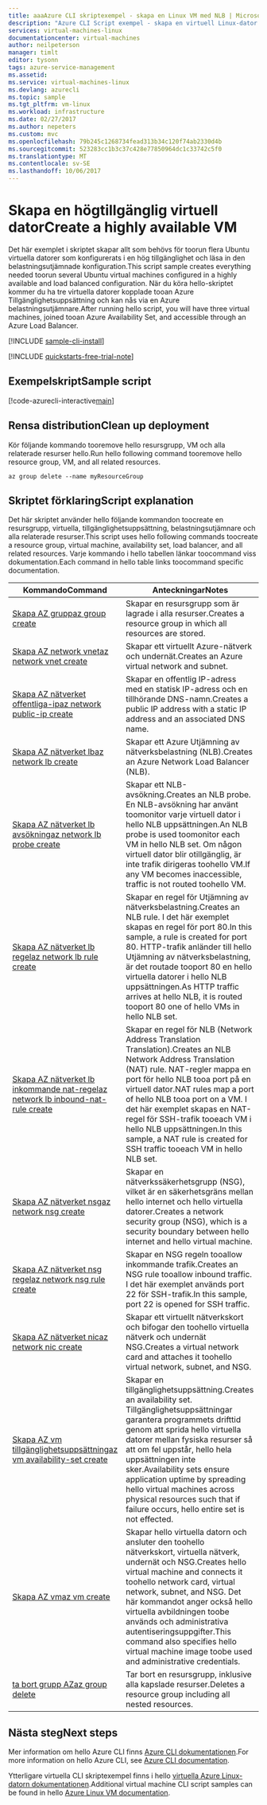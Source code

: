 ```yaml
---
title: aaaAzure CLI skriptexempel - skapa en Linux VM med NLB | Microsoft Docs
description: "Azure CLI Script exempel - skapa en virtuell Linux-dator med Utjämning av nätverksbelastning"
services: virtual-machines-linux
documentationcenter: virtual-machines
author: neilpeterson
manager: timlt
editor: tysonn
tags: azure-service-management
ms.assetid: 
ms.service: virtual-machines-linux
ms.devlang: azurecli
ms.topic: sample
ms.tgt_pltfrm: vm-linux
ms.workload: infrastructure
ms.date: 02/27/2017
ms.author: nepeters
ms.custom: mvc
ms.openlocfilehash: 79b245c1268734fead313b34c120f74ab2330d4b
ms.sourcegitcommit: 523283cc1b3c37c428e77850964dc1c33742c5f0
ms.translationtype: MT
ms.contentlocale: sv-SE
ms.lasthandoff: 10/06/2017
---
```

# <a name="create-a-highly-available-vm"></a><span data-ttu-id="28ca2-103">Skapa en högtillgänglig virtuell dator</span><span class="sxs-lookup"><span data-stu-id="28ca2-103">Create a highly available VM</span></span>

<span data-ttu-id="28ca2-104">Det här exemplet i skriptet skapar allt som behövs för toorun flera Ubuntu virtuella datorer som konfigurerats i en hög tillgänglighet och läsa in den belastningsutjämnade konfiguration.</span><span class="sxs-lookup"><span data-stu-id="28ca2-104">This script sample creates everything needed toorun several Ubuntu virtual machines configured in a highly available and load balanced configuration.</span></span> <span data-ttu-id="28ca2-105">När du köra hello-skriptet kommer du ha tre virtuella datorer kopplade tooan Azure Tillgänglighetsuppsättning och kan nås via en Azure belastningsutjämnare.</span><span class="sxs-lookup"><span data-stu-id="28ca2-105">After running hello script, you will have three virtual machines, joined tooan Azure Availability Set, and accessible through an Azure Load Balancer.</span></span> 

[!INCLUDE [sample-cli-install](../../../includes/sample-cli-install.md)]

[!INCLUDE [quickstarts-free-trial-note](../../../includes/quickstarts-free-trial-note.md)]

## <a name="sample-script"></a><span data-ttu-id="28ca2-106">Exempelskript</span><span class="sxs-lookup"><span data-stu-id="28ca2-106">Sample script</span></span>

[!code-azurecli-interactive[main](../../../cli_scripts/virtual-machine/create-vm-nlb/create-vm-nlb.sh "Quick Create VM")]

## <a name="clean-up-deployment"></a><span data-ttu-id="28ca2-107">Rensa distribution</span><span class="sxs-lookup"><span data-stu-id="28ca2-107">Clean up deployment</span></span> 

<span data-ttu-id="28ca2-108">Kör följande kommando tooremove hello resursgrupp, VM och alla relaterade resurser hello.</span><span class="sxs-lookup"><span data-stu-id="28ca2-108">Run hello following command tooremove hello resource group, VM, and all related resources.</span></span>

```azurecli-interactive 
az group delete --name myResourceGroup
```

## <a name="script-explanation"></a><span data-ttu-id="28ca2-109">Skriptet förklaring</span><span class="sxs-lookup"><span data-stu-id="28ca2-109">Script explanation</span></span>

<span data-ttu-id="28ca2-110">Det här skriptet använder hello följande kommandon toocreate en resursgrupp, virtuella, tillgänglighetsuppsättning, belastningsutjämnare och alla relaterade resurser.</span><span class="sxs-lookup"><span data-stu-id="28ca2-110">This script uses hello following commands toocreate a resource group, virtual machine, availability set, load balancer, and all related resources.</span></span> <span data-ttu-id="28ca2-111">Varje kommando i hello tabellen länkar toocommand viss dokumentation.</span><span class="sxs-lookup"><span data-stu-id="28ca2-111">Each command in hello table links toocommand specific documentation.</span></span>

| <span data-ttu-id="28ca2-112">Kommando</span><span class="sxs-lookup"><span data-stu-id="28ca2-112">Command</span></span> | <span data-ttu-id="28ca2-113">Anteckningar</span><span class="sxs-lookup"><span data-stu-id="28ca2-113">Notes</span></span> |
|---|---|
| [<span data-ttu-id="28ca2-114">Skapa AZ grupp</span><span class="sxs-lookup"><span data-stu-id="28ca2-114">az group create</span></span>](https://docs.microsoft.com/cli/azure/group#create) | <span data-ttu-id="28ca2-115">Skapar en resursgrupp som är lagrade i alla resurser.</span><span class="sxs-lookup"><span data-stu-id="28ca2-115">Creates a resource group in which all resources are stored.</span></span> |
| [<span data-ttu-id="28ca2-116">Skapa AZ network vnet</span><span class="sxs-lookup"><span data-stu-id="28ca2-116">az network vnet create</span></span>](https://docs.microsoft.com/cli/azure/network/vnet#create) | <span data-ttu-id="28ca2-117">Skapar ett virtuellt Azure-nätverk och undernät.</span><span class="sxs-lookup"><span data-stu-id="28ca2-117">Creates an Azure virtual network and subnet.</span></span> |
| [<span data-ttu-id="28ca2-118">Skapa AZ nätverket offentliga-ip</span><span class="sxs-lookup"><span data-stu-id="28ca2-118">az network public-ip create</span></span>](https://docs.microsoft.com/cli/azure/network/public-ip#create) | <span data-ttu-id="28ca2-119">Skapar en offentlig IP-adress med en statisk IP-adress och en tillhörande DNS-namn.</span><span class="sxs-lookup"><span data-stu-id="28ca2-119">Creates a public IP address with a static IP address and an associated DNS name.</span></span> |
| [<span data-ttu-id="28ca2-120">Skapa AZ nätverket lb</span><span class="sxs-lookup"><span data-stu-id="28ca2-120">az network lb create</span></span>](https://docs.microsoft.com/cli/azure/network/lb#create) | <span data-ttu-id="28ca2-121">Skapar ett Azure Utjämning av nätverksbelastning (NLB).</span><span class="sxs-lookup"><span data-stu-id="28ca2-121">Creates an Azure Network Load Balancer (NLB).</span></span> |
| [<span data-ttu-id="28ca2-122">Skapa AZ nätverket lb avsökning</span><span class="sxs-lookup"><span data-stu-id="28ca2-122">az network lb probe create</span></span>](https://docs.microsoft.com/cli/azure/network/lb/probe#create) | <span data-ttu-id="28ca2-123">Skapar ett NLB-avsökning.</span><span class="sxs-lookup"><span data-stu-id="28ca2-123">Creates an NLB probe.</span></span> <span data-ttu-id="28ca2-124">En NLB-avsökning har använt toomonitor varje virtuell dator i hello NLB uppsättningen.</span><span class="sxs-lookup"><span data-stu-id="28ca2-124">An NLB probe is used toomonitor each VM in hello NLB set.</span></span> <span data-ttu-id="28ca2-125">Om någon virtuell dator blir otillgänglig, är inte trafik dirigeras toohello VM.</span><span class="sxs-lookup"><span data-stu-id="28ca2-125">If any VM becomes inaccessible, traffic is not routed toohello VM.</span></span> |
| [<span data-ttu-id="28ca2-126">Skapa AZ nätverket lb regel</span><span class="sxs-lookup"><span data-stu-id="28ca2-126">az network lb rule create</span></span>](https://docs.microsoft.com/cli/azure/network/lb/rule#create) | <span data-ttu-id="28ca2-127">Skapar en regel för Utjämning av nätverksbelastning.</span><span class="sxs-lookup"><span data-stu-id="28ca2-127">Creates an NLB rule.</span></span> <span data-ttu-id="28ca2-128">I det här exemplet skapas en regel för port 80.</span><span class="sxs-lookup"><span data-stu-id="28ca2-128">In this sample, a rule is created for port 80.</span></span> <span data-ttu-id="28ca2-129">HTTP-trafik anländer till hello Utjämning av nätverksbelastning, är det routade tooport 80 en hello virtuella datorer i hello NLB uppsättningen.</span><span class="sxs-lookup"><span data-stu-id="28ca2-129">As HTTP traffic arrives at hello NLB, it is routed tooport 80 one of hello VMs in hello NLB set.</span></span> |
| [<span data-ttu-id="28ca2-130">Skapa AZ nätverket lb inkommande nat-regel</span><span class="sxs-lookup"><span data-stu-id="28ca2-130">az network lb inbound-nat-rule create</span></span>](https://docs.microsoft.com/cli/azure/network/lb/inbound-nat-rule#create) | <span data-ttu-id="28ca2-131">Skapar en regel för NLB (Network Address Translation Translation).</span><span class="sxs-lookup"><span data-stu-id="28ca2-131">Creates an NLB Network Address Translation (NAT) rule.</span></span>  <span data-ttu-id="28ca2-132">NAT-regler mappa en port för hello NLB tooa port på en virtuell dator.</span><span class="sxs-lookup"><span data-stu-id="28ca2-132">NAT rules map a port of hello NLB tooa port on a VM.</span></span> <span data-ttu-id="28ca2-133">I det här exemplet skapas en NAT-regel för SSH-trafik tooeach VM i hello NLB uppsättningen.</span><span class="sxs-lookup"><span data-stu-id="28ca2-133">In this sample, a NAT rule is created for SSH traffic tooeach VM in hello NLB set.</span></span>  |
| [<span data-ttu-id="28ca2-134">Skapa AZ nätverket nsg</span><span class="sxs-lookup"><span data-stu-id="28ca2-134">az network nsg create</span></span>](https://docs.microsoft.com/cli/azure/network/nsg#create) | <span data-ttu-id="28ca2-135">Skapar en nätverkssäkerhetsgrupp (NSG), vilket är en säkerhetsgräns mellan hello internet och hello virtuella datorer.</span><span class="sxs-lookup"><span data-stu-id="28ca2-135">Creates a network security group (NSG), which is a security boundary between hello internet and hello virtual machine.</span></span> |
| [<span data-ttu-id="28ca2-136">Skapa AZ nätverket nsg regel</span><span class="sxs-lookup"><span data-stu-id="28ca2-136">az network nsg rule create</span></span>](https://docs.microsoft.com/cli/azure/network/nsg/rule#create) | <span data-ttu-id="28ca2-137">Skapar en NSG regeln tooallow inkommande trafik.</span><span class="sxs-lookup"><span data-stu-id="28ca2-137">Creates an NSG rule tooallow inbound traffic.</span></span> <span data-ttu-id="28ca2-138">I det här exemplet används port 22 för SSH-trafik.</span><span class="sxs-lookup"><span data-stu-id="28ca2-138">In this sample, port 22 is opened for SSH traffic.</span></span> |
| [<span data-ttu-id="28ca2-139">Skapa AZ nätverket nic</span><span class="sxs-lookup"><span data-stu-id="28ca2-139">az network nic create</span></span>](https://docs.microsoft.com/cli/azure/network/nic#create) | <span data-ttu-id="28ca2-140">Skapar ett virtuellt nätverkskort och bifogar den toohello virtuella nätverk och undernät NSG.</span><span class="sxs-lookup"><span data-stu-id="28ca2-140">Creates a virtual network card and attaches it toohello virtual network, subnet, and NSG.</span></span> |
| [<span data-ttu-id="28ca2-141">Skapa AZ vm tillgänglighetsuppsättning</span><span class="sxs-lookup"><span data-stu-id="28ca2-141">az vm availability-set create</span></span>](https://docs.microsoft.com/cli/azure/network/lb/rule#create) | <span data-ttu-id="28ca2-142">Skapar en tillgänglighetsuppsättning.</span><span class="sxs-lookup"><span data-stu-id="28ca2-142">Creates an availability set.</span></span> <span data-ttu-id="28ca2-143">Tillgänglighetsuppsättningar garantera programmets drifttid genom att sprida hello virtuella datorer mellan fysiska resurser så att om fel uppstår, hello hela uppsättningen inte sker.</span><span class="sxs-lookup"><span data-stu-id="28ca2-143">Availability sets ensure application uptime by spreading hello virtual machines across physical resources such that if failure occurs, hello entire set is not effected.</span></span> |
| [<span data-ttu-id="28ca2-144">Skapa AZ vm</span><span class="sxs-lookup"><span data-stu-id="28ca2-144">az vm create</span></span>](https://docs.microsoft.com/cli/azure/vm/availability-set#create) | <span data-ttu-id="28ca2-145">Skapar hello virtuella datorn och ansluter den toohello nätverkskort, virtuella nätverk, undernät och NSG.</span><span class="sxs-lookup"><span data-stu-id="28ca2-145">Creates hello virtual machine and connects it toohello network card, virtual network, subnet, and NSG.</span></span> <span data-ttu-id="28ca2-146">Det här kommandot anger också hello virtuella avbildningen toobe används och administrativa autentiseringsuppgifter.</span><span class="sxs-lookup"><span data-stu-id="28ca2-146">This command also specifies hello virtual machine image toobe used and administrative credentials.</span></span>  |
| [<span data-ttu-id="28ca2-147">ta bort grupp AZ</span><span class="sxs-lookup"><span data-stu-id="28ca2-147">az group delete</span></span>](https://docs.microsoft.com/cli/azure/vm/extension#set) | <span data-ttu-id="28ca2-148">Tar bort en resursgrupp, inklusive alla kapslade resurser.</span><span class="sxs-lookup"><span data-stu-id="28ca2-148">Deletes a resource group including all nested resources.</span></span> |

## <a name="next-steps"></a><span data-ttu-id="28ca2-149">Nästa steg</span><span class="sxs-lookup"><span data-stu-id="28ca2-149">Next steps</span></span>

<span data-ttu-id="28ca2-150">Mer information om hello Azure CLI finns [Azure CLI dokumentationen](https://docs.microsoft.com/cli/azure/overview).</span><span class="sxs-lookup"><span data-stu-id="28ca2-150">For more information on hello Azure CLI, see [Azure CLI documentation](https://docs.microsoft.com/cli/azure/overview).</span></span>

<span data-ttu-id="28ca2-151">Ytterligare virtuella CLI skriptexempel finns i hello [virtuella Azure Linux-datorn dokumentationen](../linux/cli-samples.md?toc=%2fazure%2fvirtual-machines%2flinux%2ftoc.json).</span><span class="sxs-lookup"><span data-stu-id="28ca2-151">Additional virtual machine CLI script samples can be found in hello [Azure Linux VM documentation](../linux/cli-samples.md?toc=%2fazure%2fvirtual-machines%2flinux%2ftoc.json).</span></span>
